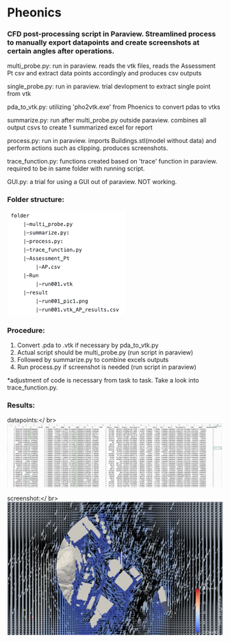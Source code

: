 # Pheonics

### CFD post-processing script in Paraview. Streamlined process to manually export datapoints and create screenshots at certain angles after operations.


multi_probe.py: run in paraview. reads the vtk files, reads the Assessment Pt csv and extract data points accordingly and produces csv outputs

single_probe.py: run in paraview. trial devlopment to extract single point from vtk

pda_to_vtk.py: utilizing 'pho2vtk.exe' from Phoenics to convert pdas to vtks

summarize.py: run after multi_probe.py outside paraview. combines all output csvs to create 1 summarized excel for report

process.py: run in paraview. imports Buildings.stl(model without data) and perform actions such as clipping. produces screenshots.

trace_function.py: functions created based on 'trace' function in paraview. required to be in same folder with running script.

GUI.py: a trial for using a GUI out of paraview. NOT working.

### Folder structure:

![alt text](https://github.com/cwpau/Pheonics/blob/main/folder%20structure.png)


### Procedure:
1. Convert .pda to .vtk if necessary by pda_to_vtk.py
2. Actual script should be multi_probe.py (run script in paraview)
3. Followed by summarize.py to combine excels outputs
4. Run process.py if screenshot is needed (run script in paraview)

*adjustment of code is necessary from task to task. Take a look into trace_function.py.

### Results:
datapoints:</ br>
![datapoints](https://github.com/cwpau/Pheonics/blob/main/result/datapoints.png)

screenshot:</ br>
![pic](/result/run001_pic1.png)
